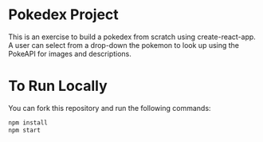 # Pokedex Project
This is an exercise to build a pokedex from scratch using create-react-app.  A user can select from a drop-down the pokemon to look up using the PokeAPI for images and descriptions.

# To Run Locally
You can fork this repository and run the following commands:
```javascript
npm install
npm start
```